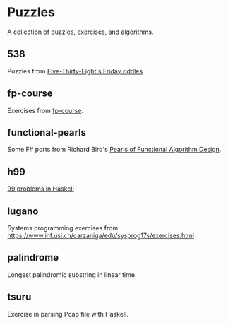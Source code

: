 # Puzzles

A collection of puzzles, exercises, and algorithms.

## 538

Puzzles from [Five-Thirty-Eight's Friday riddles](https://fivethirtyeight.com/tag/the-riddler/)

## fp-course

Exercises from [fp-course](https://github.com/bitemyapp/fp-course).

## functional-pearls

Some F# ports from Richard Bird's [Pearls of Functional Algorithm Design](https://www.amazon.com/Pearls-Functional-Algorithm-Design-Richard/dp/0521513383).


## h99

[99 problems in Haskell](https://wiki.haskell.org/H-99:_Ninety-Nine_Haskell_Problems)


## lugano

Systems programming exercises from https://www.inf.usi.ch/carzaniga/edu/sysprog17s/exercises.html

## palindrome

Longest palindromic substring in linear time.

## tsuru
Exercise in parsing Pcap file with Haskell.
